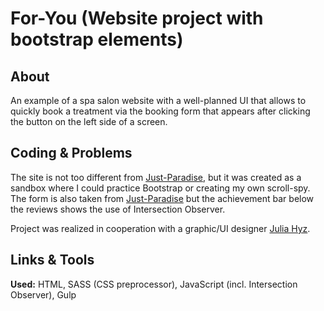 # For-You (Website project with bootstrap elements)

## About

An example of a spa salon website with a well-planned UI that allows to quickly book a treatment via the booking form that appears after clicking the button on the left side of a screen.

## Coding & Problems

The site is not too different from [Just-Paradise](https://github.com/Anathretic/second-site), but it was created as a sandbox where I could practice Bootstrap or creating my own scroll-spy. The form is also taken from [Just-Paradise](https://github.com/Anathretic/second-site) but the achievement bar below the reviews shows the use of Intersection Observer.

Project was realized in cooperation with a graphic/UI designer [Julia Hyz](https://pl.linkedin.com/in/julia-hyz-098288274).

## Links & Tools

**Used:** HTML, SASS (CSS preprocessor), JavaScript (incl. Intersection Observer), Gulp
